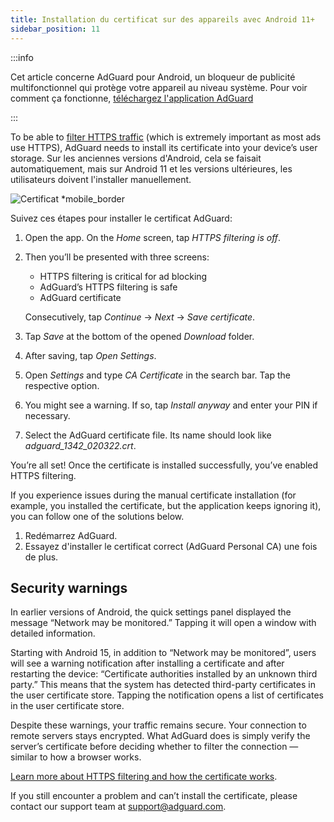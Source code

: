 ```yaml
---
title: Installation du certificat sur des appareils avec Android 11+
sidebar_position: 11
---
```


:::info

Cet article concerne AdGuard pour Android, un bloqueur de publicité multifonctionnel qui protège votre appareil au niveau système. Pour voir comment ça fonctionne, [téléchargez l'application AdGuard](https://agrd.io/download-kb-adblock)

:::

To be able to [filter HTTPS traffic](/general/https-filtering/what-is-https-filtering.md) (which is extremely important as most ads use HTTPS), AdGuard needs to install its certificate into your device’s user storage. Sur les anciennes versions d'Android, cela se faisait automatiquement, mais sur Android 11 et les versions ultérieures, les utilisateurs doivent l'installer manuellement.

![Certificat *mobile_border](https://cdn.adtidy.org/content/kb/ad_blocker/android/solving_problems/manual-certificate/g.gif)

Suivez ces étapes pour installer le certificat AdGuard:

1. Open the app. On the *Home* screen, tap *HTTPS filtering is off*.

1. Then you’ll be presented with three screens:
    - HTTPS filtering is critical for ad blocking
    - AdGuard’s HTTPS filtering is safe
    - AdGuard certificate

    Consecutively, tap *Continue* → *Next* → *Save certificate*.

1. Tap *Save* at the bottom of the opened *Download* folder.

1. After saving, tap *Open Settings*.

1. Open *Settings* and type *CA Certificate* in the search bar. Tap the respective option.

1. You might see a warning. If so, tap *Install anyway* and enter your PIN if necessary.

1. Select the AdGuard certificate file. Its name should look like *adguard_1342_020322.crt*.

You’re all set! Once the certificate is installed successfully, you’ve enabled HTTPS filtering.

If you experience issues during the manual certificate installation (for example, you installed the certificate, but the application keeps ignoring it), you can follow one of the solutions below.

1. Redémarrez AdGuard.
2. Essayez d'installer le certificat correct (AdGuard Personal CA) une fois de plus.

## Security warnings

In earlier versions of Android, the quick settings panel displayed the message “Network may be monitored.” Tapping it will open a window with detailed information.

Starting with Android 15, in addition to “Network may be monitored”, users will see a warning notification after installing a certificate and after restarting the device: “Certificate authorities installed by an unknown third party.” This means that the system has detected third-party certificates in the user certificate store. Tapping the notification opens a list of certificates in the user certificate store.

Despite these warnings, your traffic remains secure. Your connection to remote servers stays encrypted. What AdGuard does is simply verify the server’s certificate before deciding whether to filter the connection — similar to how a browser works.

[Learn more about HTTPS filtering and how the certificate works](/general/https-filtering/what-is-https-filtering.md).

If you still encounter a problem and can’t install the certificate, please contact our support team at <support@adguard.com>.
